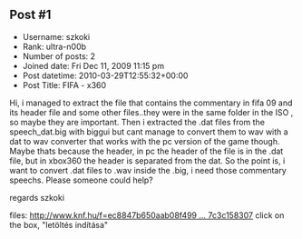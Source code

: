 ## Post #1
- Username: szkoki
- Rank: ultra-n00b
- Number of posts: 2
- Joined date: Fri Dec 11, 2009 11:15 pm
- Post datetime: 2010-03-29T12:55:32+00:00
- Post Title: FIFA - x360

Hi, i managed to extract the file that contains the commentary in fifa 09 and its header file and some other files..they were in the same folder in the ISO , so maybe they are important.
Then i extracted the .dat files from the speech_dat.big with biggui but cant manage to convert them to wav with a dat to wav converter that works with the pc version of the game though. Maybe thats because the header, in pc the header of the file is in the .dat file, but in xbox360 the header is separated from the dat.
So the point is, i want to convert .dat files to .wav inside the .big, i need those commentary speechs.
Please someone could help?

regards
szkoki

files:
[http://www.knf.hu/f=ec8847b650aab08f499 ... 7c3c158307](http://www.knf.hu/f=ec8847b650aab08f49912a86d8aea27c3c158307)
click on the box, "letöltés indítása"
